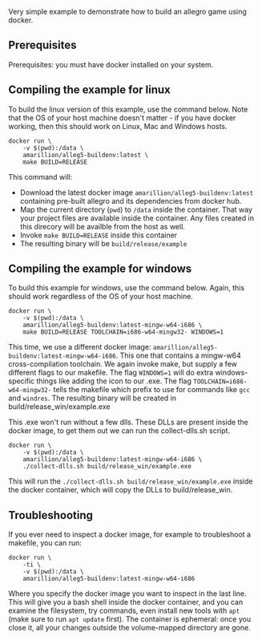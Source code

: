 Very simple example to demonstrate how to build an allegro game using docker.

## Prerequisites

Prerequisites: you must have docker installed on your system.

## Compiling the example for linux

To build the linux version of this example, use the command below.
Note that the OS of your host machine doesn't matter - if you have docker working, then this should work on Linux, Mac and Windows hosts. 

```
docker run \
	-v $(pwd):/data \
	amarillion/alleg5-buildenv:latest \
	make BUILD=RELEASE
```

This command will:
* Download the latest docker image `amarillion/alleg5-buildenv:latest` containing pre-built allegro and its dependencies from docker hub.
* Map the current directory (`pwd`) to `/data` inside the container. That way your project files
are available inside the container. Any files created in this direcory will be availble from the host as well.
* Invoke `make BUILD=RELEASE` inside this container
* The resulting binary will be `build/release/example`

## Compiling the example for windows

To build this example for windows, use the command below.
Again, this should work regardless of the OS of your host machine.

```
docker run \
	-v $(pwd):/data \
	amarillion/alleg5-buildenv:latest-mingw-w64-i686 \
	make BUILD=RELEASE TOOLCHAIN=i686-w64-mingw32- WINDOWS=1
```

This time, we use a different docker image: `amarillion/alleg5-buildenv:latest-mingw-w64-i686`. This one that contains a mingw-w64 cross-compilation toolchain. We again invoke make, but supply a few different flags to our makefile. The flag `WINDOWS=1` will do extra windows-specific things like adding the icon to our .exe. The flag `TOOLCHAIN=i686-w64-mingw32-` tells the makefile which prefix to use for commands like `gcc` and `windres`. The resulting binary will be created in build/release_win/example.exe

This .exe won't run without a few dlls. These DLLs are present inside the docker image, to get them out we can run the collect-dlls.sh script.

```
docker run \
	-v $(pwd):/data \
	amarillion/alleg5-buildenv:latest-mingw-w64-i686 \
	./collect-dlls.sh build/release_win/example.exe
```

This will run the `./collect-dlls.sh build/release_win/example.exe` inside the docker container, which will copy the DLLs to build/release_win.


## Troubleshooting

If you ever need to inspect a docker image, for example to troubleshoot a makefile, you can run:

```
docker run \
 	-ti \
 	-v $(pwd):/data \
 	amarillion/alleg5-buildenv:latest-mingw-w64-i686
```

Where you specify the docker image you want to inspect in the last line. This will give you a bash shell inside the docker container, and you can examine the filesystem, try commands, even install new tools with `apt` (make sure to run `apt update` first). The container is ephemeral: once you close it, all your changes outside the volume-mapped directory are gone.